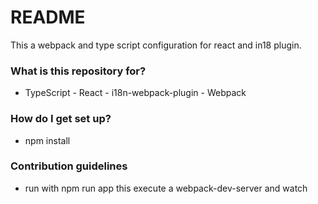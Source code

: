 # README #

This a webpack and type script configuration for react and in18 plugin.

### What is this repository for? ###

* TypeScript - React - i18n-webpack-plugin - Webpack

### How do I get set up? ###

* npm install

### Contribution guidelines ###

* run with npm run app
this execute a webpack-dev-server and watch
